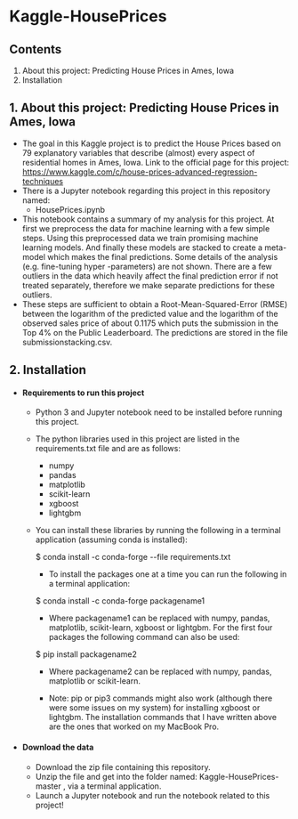 # Kaggle-HousePrices

## Contents
1. About this project: Predicting House Prices in Ames, Iowa
2. Installation

## 1. About this project: Predicting House Prices in Ames, Iowa

- The goal in this Kaggle project is to predict the House Prices based on 79 explanatory
variables that describe (almost) every aspect of residential homes in Ames, Iowa.
Link to the official page for this project: https://www.kaggle.com/c/house-prices-advanced-regression-techniques
- There is a Jupyter notebook regarding this project in this repository named:
  - HousePrices.ipynb
- This notebook contains a summary of my analysis for this project. At first we preprocess the data for machine learning
with a few simple steps. Using this preprocessed data we train promising machine learning models. And finally these models
are stacked to create a meta-model which makes the final predictions. Some details of the analysis (e.g. fine-tuning hyper
-parameters) are not shown. There are a few outliers in the data which heavily affect the final prediction error if not
treated separately, therefore we make separate predictions for these outliers.
- These steps are sufficient to obtain a Root-Mean-Squared-Error (RMSE) between the logarithm of the predicted value and the
logarithm of the observed sales price of about 0.1175 which puts the submission in the Top 4% on the Public Leaderboard. The
predictions are stored in the file submissionstacking.csv.

## 2. Installation
- #### Requirements to run this project
  - Python 3 and Jupyter notebook need to be installed before running this project.
  - The python libraries used in this project are listed in the requirements.txt file and are as follows:
    - numpy
    - pandas
    - matplotlib
    - scikit-learn
    - xgboost
    - lightgbm
  - You can install these libraries by running the following in a terminal application (assuming conda is installed):
  
    $ conda install -c conda-forge --file requirements.txt
  
    - To install the packages one at a time you can run the following in a terminal application:
  
    $ conda install -c conda-forge packagename1
  
    - Where packagename1 can be replaced with numpy, pandas, matplotlib, scikit-learn, xgboost or lightgbm. For the first
      four packages the following command can also be used:
  
    $ pip install packagename2
  
    - Where packagename2 can be replaced with numpy, pandas, matplotlib or scikit-learn.
    
    - Note: pip or pip3 commands might also work (although there were some issues on my system) for installing xgboost or lightgbm.
      The installation commands that I have written above are the ones that worked on my MacBook Pro.
      
- #### Download the data
  - Download the zip file containing this repository.
  - Unzip the file and get into the folder named: Kaggle-HousePrices-master , via a terminal application.
  - Launch a Jupyter notebook and run the notebook related to this project!
